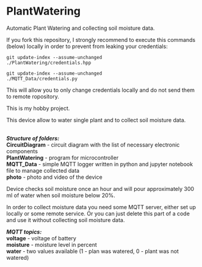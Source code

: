 # PlantWatering
Automatic Plant Watering and collecting soil moisture data.

If you fork this repository, I strongly recommend to execute this commands (below) locally in order to prevent from leaking your credentials:

<code>git update-index --assume-unchanged ./PlantWatering/credentials.hpp</code>

<code>git update-index --assume-unchanged ./MQTT_Data/credentials.py</code>

This will allow you to only change credentials locally and do not send them to remote ropository.

This is my hobby project. 

This device allow to water single plant and to collect soil moisture data.

<br/><b><i>Structure of folders:</i></b>
<br/><b>CircuitDiagram</b> - circuit diagram with the list of necessary electronic components
<br/><b>PlantWatering</b> - program for microcontroller
<br/><b>MQTT_Data</b> - simple MQTT logger written in python and jupyter notebook file to manage collected data
<br/><b>photo</b> - photo and video of the device

Device checks soil moisture once an hour and will pour approximately 300 ml of water when soil moisture below 20%.

In order to collect moisture data you need some MQTT server, either set up locally or some remote service. Or you can just delete this part of a code and use it without collecting soil moisture data.

<b><i>MQTT topics:</i></b>
<br/><b>voltage</b> - voltage of battery
<br/><b>moisture</b> - moisture level in percent
<br/><b>water</b> - two values available (1 - plan was watered, 0 - plant was not watered)
